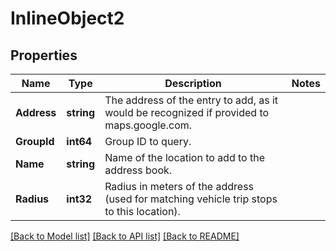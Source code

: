 # InlineObject2

## Properties
Name | Type | Description | Notes
------------ | ------------- | ------------- | -------------
**Address** | **string** | The address of the entry to add, as it would be recognized if provided to maps.google.com. | 
**GroupId** | **int64** | Group ID to query. | 
**Name** | **string** | Name of the location to add to the address book. | 
**Radius** | **int32** | Radius in meters of the address (used for matching vehicle trip stops to this location). | 

[[Back to Model list]](../README.md#documentation-for-models) [[Back to API list]](../README.md#documentation-for-api-endpoints) [[Back to README]](../README.md)


